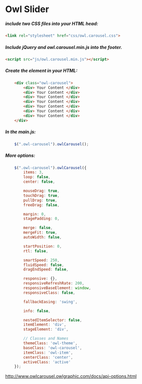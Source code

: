 # Owl Slider

##### include two CSS files into your HTML head:

```html
<link rel="stylesheet" href="css/owl.carousel.css">
```

##### Include jQuery and owl.carousel.min.js into the footer.

```html
<script src="js/owl.carousel.min.js"></script>
```

##### Create the element in your HTML:
```html
	<div class="owl-carousel">
		<div> Your Content </div>
		<div> Your Content </div>
		<div> Your Content </div>
		<div> Your Content </div>
		<div> Your Content </div>
		<div> Your Content </div>
		<div> Your Content </div>
	</div>
```

##### In the main.js:
```javascript
	$(".owl-carousel").owlCarousel();
```

##### More options:
```javascript
	$(".owl-carousel").owlCarousel({
		items: 3,
		loop: false,
		center: false,

		mouseDrag: true,
		touchDrag: true,
		pullDrag: true,
		freeDrag: false,

		margin: 0,
		stagePadding: 0,

		merge: false,
		mergeFit: true,
		autoWidth: false,

		startPosition: 0,
		rtl: false,

		smartSpeed: 250,
		fluidSpeed: false,
		dragEndSpeed: false,

		responsive: {},
		responsiveRefreshRate: 200,
		responsiveBaseElement: window,
		responsiveClass: false,

		fallbackEasing: 'swing',

		info: false,

		nestedItemSelector: false,
		itemElement: 'div',
		stageElement: 'div',

		// Classes and Names
		themeClass: 'owl-theme',
		baseClass: 'owl-carousel',
		itemClass: 'owl-item',
		centerClass: 'center',
		activeClass: 'active'
	});
```

http://www.owlcarousel.owlgraphic.com/docs/api-options.html